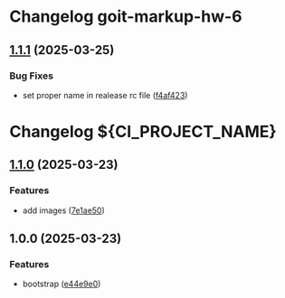 # Changelog goit-markup-hw-6

## [1.1.1](https://gitlab.com/goit-uni/html-css-fls/goit-markup-hw-06/compare/1.1.0...1.1.1) (2025-03-25)

### Bug Fixes

* set proper name in realease rc file ([f4af423](https://gitlab.com/goit-uni/html-css-fls/goit-markup-hw-06/commit/f4af423d052da5af3d2d88a7d8ecbcf761ed1689))

# Changelog ${CI_PROJECT_NAME}

## [1.1.0](https://gitlab.com/goit-uni/html-css-fls/goit-markup-hw-06/compare/1.0.0...1.1.0) (2025-03-23)

### Features

* add images ([7e1ae50](https://gitlab.com/goit-uni/html-css-fls/goit-markup-hw-06/commit/7e1ae50e33d9a3babb929c129e799aee7270920d))

## 1.0.0 (2025-03-23)

### Features

* bootstrap ([e44e9e0](https://gitlab.com/goit-uni/html-css-fls/goit-markup-hw-06/commit/e44e9e0f1f0464f925df58f3da3488f938d8d660))
